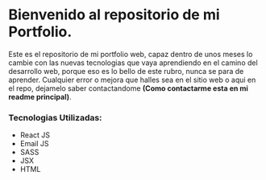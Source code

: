 # Bienvenido al repositorio de mi Portfolio.

Este es el repositorio de mi portfolio web, capaz dentro de unos meses lo cambie con las nuevas tecnologias que vaya aprendiendo en el camino del desarrollo web, porque eso es lo bello de este rubro, nunca se para de aprender.
Cualquier error o mejora que halles sea en el sitio web o aqui en el repo, dejamelo saber contactandome **(Como contactarme esta en mi readme principal)**.

### Tecnologias Utilizadas:
- React JS
- Email JS
- SASS
- JSX
- HTML
